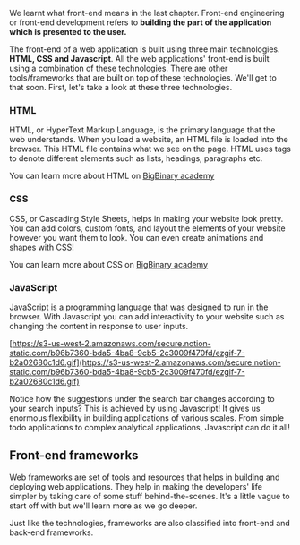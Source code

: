 We learnt what front-end means in the last chapter. Front-end engineering or front-end development refers to **building the part of the application which is presented to the user.**

The front-end of a web application is built using three main technologies. **HTML, CSS and Javascript**. All the web applications' front-end is built using a combination of these technologies. There are other tools/frameworks that are built on top of these technologies. We'll get to that soon. First, let's take a look at these three technologies.

### **HTML**

HTML, or HyperText Markup Language, is the primary language that the web understands. When you load a website, an HTML file is loaded into the browser. This HTML file contains what we see on the page. HTML uses tags to denote different elements such as lists, headings, paragraphs etc.

You can learn more about HTML on [BigBinary academy](https://courses.bigbinaryacademy.com/learn-basic-html/)

### **CSS**

CSS, or Cascading Style Sheets, helps in making your website look pretty. You can add colors, custom fonts, and layout the elements of your website however you want them to look. You can even create animations and shapes with CSS!

You can learn more about CSS on [BigBinary academy](https://courses.bigbinaryacademy.com/learn-basic-css/)

### **JavaScript**

JavaScript is a programming language that was designed to run in the browser. With Javascript you can add interactivity to your website such as changing the content in response to user inputs.

[https://s3-us-west-2.amazonaws.com/secure.notion-static.com/b96b7360-bda5-4ba8-9cb5-2c3009f470fd/ezgif-7-b2a02680c1d6.gif](https://s3-us-west-2.amazonaws.com/secure.notion-static.com/b96b7360-bda5-4ba8-9cb5-2c3009f470fd/ezgif-7-b2a02680c1d6.gif)

Notice how the suggestions under the search bar changes according to your search inputs? This is achieved by using Javascript! It gives us enormous flexibility in building applications of various scales. From simple todo applications to complex analytical applications, Javascript can do it all!

## Front-end frameworks

Web frameworks are set of tools and resources that helps in building and deploying web applications. They help in making the developers' life simpler by taking care of some stuff behind-the-scenes. It's a little vague to start off with but we'll learn more as we go deeper.

Just like the technologies, frameworks are also classified into front-end and back-end frameworks.
